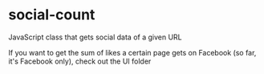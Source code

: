 # social-count
JavaScript class that gets social data of a given URL



If you want to get the sum of likes a certain page gets on Facebook (so far, it's Facebook only), check out the UI folder
